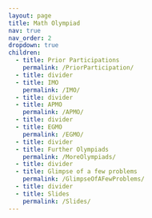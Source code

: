 ```yaml
---
layout: page
title: Math Olympiad
nav: true
nav_order: 2
dropdown: true
children:
  - title: Prior Participations
    permalink: /PriorParticipation/
  - title: divider
  - title: IMO
    permalink: /IMO/
  - title: divider
  - title: APMO
    permalink: /APMO/
  - title: divider
  - title: EGMO
    permalink: /EGMO/
  - title: divider
  - title: Further Olympiads
    permalink: /MoreOlympiads/
  - title: divider
  - title: Glimpse of a few problems
    permalink: /GlimpseOfAFewProblems/
  - title: divider
  - title: Slides
    permalink: /Slides/
---
```

